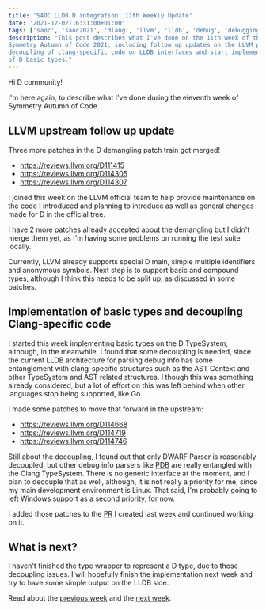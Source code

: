 ```yaml
---
title: 'SAOC LLDB D integration: 11th Weekly Update'
date: '2021-12-02T16:31:00+01:00'
tags: ['saoc', 'saoc2021', 'dlang', 'llvm', 'lldb', 'debug', 'debugging', 'dwarf']
description: "This post describes what I've done on the 11th week of the
Symmetry Autumn of Code 2021, including follow up updates on the LLVM patches
decoupling of clang-specific code on LLDB interfaces and start implementation
of D basic types."
---
```


Hi D community!

I'm here again, to describe what I've done during the eleventh week of Symmetry
Autumn of Code.

## LLVM upstream follow up update

Three more patches in the D demangling patch train got merged!

- https://reviews.llvm.org/D111415
- https://reviews.llvm.org/D114305
- https://reviews.llvm.org/D114307

I joined this week on the LLVM official team to help provide maintenance on the
code I introduced and planning to introduce as well as general changes made for
D in the official tree.

I have 2 more patches already accepted about the demangling but I didn't merge
them yet, as I'm having some problems on running the test suite locally.

Currently, LLVM already supports special D main, simple multiple identifiers
and anonymous symbols. Next step is to support basic and compound types,
although I think this needs to be split up, as discussed in some patches.

## Implementation of basic types and decoupling Clang-specific code

I started this week implementing basic types on the D TypeSystem, although, in
the meanwhile, I found that some decoupling is needed, since the current LLDB
architecture for parsing debug info has some entanglement with clang-specific
structures such as the AST Context and other TypeSystem and AST related
structures. I though this was something already considered, but a lot of effort
on this was left behind when other languages stop being supported, like Go.

I made some patches to move that forward in the upstream:

- https://reviews.llvm.org/D114668
- https://reviews.llvm.org/D114719
- https://reviews.llvm.org/D114746

Still about the decoupling, I found out that only DWARF Parser is reasonably
decoupled, but other debug info parsers like
[PDB](https://github.com/llvm/llvm-project/blob/main/lldb/source/Plugins/SymbolFile/PDB/PDBASTParser.cpp)
are really entangled with the Clang TypeSystem. There is no generic interface
at the moment, and I plan to decouple that as well, although, it is not really
a priority for me, since my main development environment is Linux. That said,
I'm probably going to left Windows support as a second priority, for now.

I added those patches to the [PR](https://github.com/ljmf00/lldb-d/pull/1) I
created last week and continued working on it.

## What is next?

I haven't finished the type wrapper to represent a D type, due to those
decoupling issues. I will hopefully finish the implementation next week and try
to have some simple output on the LLDB side.

Read about the [previous week](../d-saoc-2021-10/) and the [next
week](../d-saoc-2021-12/).
